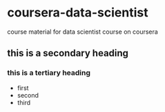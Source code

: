 # coursera-data-scientist
course material for data scientist course on coursera 

## this is a secondary heading

### this is a tertiary heading

* first
* second
* third
